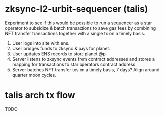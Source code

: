 # zksync-l2-urbit-sequencer (talis)
Experiment to see if this would be possible to run a sequencer as a star operator to subsidize & batch transactions to save gas fees by combining NFT transfer transactions together with a single tx on a timely basis.

1. User logs into site with ens. 
2. User bridges funds to zksync & pays for planet.
3. User updates ENS records to store planet @p
4. Server listens to zksync events from contract addresses and stores a mapping for transactions to star operators contract address
5. Server batches NFT transfer txs on a timely basis, 7 days? Align around quarter moon cycles.

# talis arch tx flow
TODO
